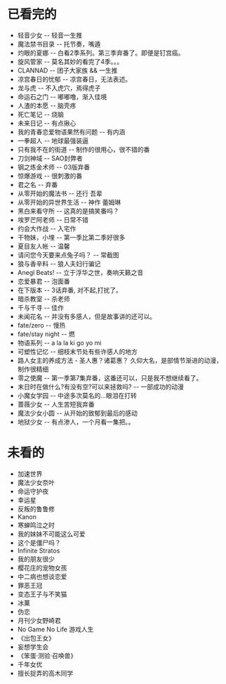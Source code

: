 # 已看完的

- 轻音少女  		-- 轻音一生推
- 魔法禁书目录  	-- 托节奏，嘴遁
- 灼眼的夏娜	    -- 白看2季系列。第三季弃番了。即便是钉宫癌。
- 旋风管家 	        -- 莫名其妙的看完了4季。。。
- CLANNAD 	        -- 团子大家族 && 一生推
- 凉宫春日的忧郁    -- 凉宫春日，无法表述。
- 龙与虎		    -- 不入虎穴，焉得虎子
- 命运石之门		-- 嘟嘟噜，渐入佳境
- 人渣的本愿   		-- 脑壳疼
- 死亡笔记			-- 烧脑
- 未来日记			-- 有点揪心
- 我的青春恋爱物语果然有问题 -- 有内涵
- 一拳超人			-- 地球最强装逼
- 只有我不在的街道	-- 制作的很用心，很不错的番
- 刀剑神域		    -- SAO封弊者
- 钢之炼金术师		-- 03版弃番 
- 惊爆游戏			-- 很刺激的番
- 君之名			-- 弃番
- 从零开始的魔法书	-- 还行 吾辈
- 从零开始的异世界生活 -- 神作 蕾姆琳
- 黑白来看守所		-- 这真的是搞笑番吗？
- 埃罗芒阿老师		-- 日常不错
- 约会大作战		-- 入宅作
- 干物妹，小埋		-- 第一季比第二季好很多
- 夏目友人帐		-- 温馨
- 请问您今天要来点兔子吗？ -- 常截图
- 狼与香辛料       	-- 狼人夫妇行骗记
- Anegl Beats!   	-- 立于浮华之世，奏响天籁之音
- 恋爱暴君			-- 泡面番
- 在下版本			-- 3话弃番, 对不起,打扰了。
- 暗杀教室			-- 杀老师
- 千与千寻			-- 佳作
- 未闻花名			-- 并没有多感人，但是故事讲的还可以。
- fate/zero			-- 慢热
- fate/stay night   -- 燃
- 物语系列      -- a la la ki go yo mi
- 可塑性记忆    -- 细枝末节处有些许感人的地方
- 路人女主的养成方法 - 圣人惠？诸葛惠？ 久仰大名，是部情节渐进的动漫，制作很精细
- 零之使魔      -- 第一季第7集弃番，这番还可以，只是我不想继续看了。
- 末日时在做什么?有没有空?可以来拯救吗?  -- 一部成功的动漫
- 小魔女学园    -- 中途多次莫名的...眼泪在打转
- 蔷薇少女      -- 人生苦短我弃番
- 魔法少女小圆  -- 从开始的致郁到最后的感动
- 地狱少女      -- 有点渗人，一个月看一集把。。

# 未看的

- 加速世界
- 魔法少女奈叶
- 命运守护夜
- 幸运星
- 反叛的鲁鲁修
- Kanon
- 寒蝉鸣泣之时
- 我的妹妹不可能这么可爱
- 这个是僵尸吗？
- Infinite Stratos
- 我的朋友很少
- 樱花庄的宠物女孩
- 中二病也想谈恋爱
- 罪恶王冠
- 变态王子与不笑猫
- 冰菓
- 伪恋
- 月刊少女野崎君
- No Game No Life 游戏人生
- 《出包王女》
- 妄想学生会
- 《笨蛋·测验·召唤兽》
- 千年女优
- 擅长捉弄的高木同学